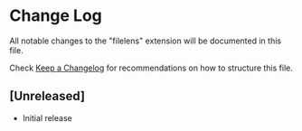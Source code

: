 # Change Log

All notable changes to the "filelens" extension will be documented in this file.

Check [Keep a Changelog](http://keepachangelog.com/) for recommendations on how to structure this file.

## [Unreleased]

- Initial release